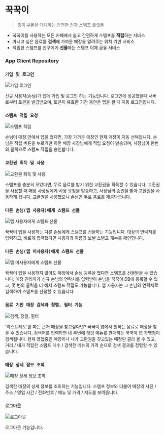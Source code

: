 # 꾹꾹이

> 종이 쿠폰을 대체하는 간편한 전자 스탬프 플랫폼
- 꾹꾹이를 사용하는 모든 카페에서 쉽고 간편하게 스탬프를 **적립**하는 서비스
- 마시고 싶은 음료를 **검색**해 가까운 매장을 알려주는 위치 기반 서비스
- 적립한 스탬프를 친구에게 **선물**하는 스탬프 이체 금융 서비스

### App Client Repository

### `가입 및 로그인`

![가입 로그인](https://lh3.googleusercontent.com/PeXnS3bd1n10zjU8jkwbGnW9Nfi4Ut_FRfoGXB2ZbogDf8ABS2jDa7RFkwrxE_xgDjh1qVe9_ay2_q1Pobp_Y1A_XopHAIY4y4UwqvRv_2ShGpVrQZrGp0iewBj18uq3tpSXKtYgwd9ZgSZgOWLN1RFSsz3RLyL0BlEt0mPSK-cYImiXNS8H86_7XSQZeuMUMix9GGs1l9hczTp3KlDPKz429BOxKspDhyOdUAuIngbdVZ63xDoh0iUiUPDw1x6zZcqm1h-0qDqDk0LoUlzwfxC2hHdXPBVY8re5f5VbvU91PsX1BGQ5GMXLSfkg-pV0I9RhUEQgzheoFEwOrST_Ct4HZXQ68S3if26kF0BsnP_jHMeUqqFbLyXPoUA6lW0M7f9oNt4t3SOs7J-nJfopPtDeyP7VByDk9HH4Rf6NlUNtEpQs4THk6KSng38MKarbhsSY7xU8lqIVZ_ZgVjKTkYtPRPAQrQvyf6292y78786ubTVtGJVPJ6SUHgyhr1uqRhasNvgi6RB3DTkXh_FZZAWe_ed4cnNsEC7APn6k-MB9r6K1EaX5hDbEr8NzNv5eUaKjOGlP5FSZZp9kn05Rm_QlzM4jVSZ9c63fX_reXmrEyVQuZQhQMr9rIf50F36yOnuHhdozzfPKgssgrdHVSeXCQ1OgjQ=s400)

신규 사용자(손님)가 앱에 가입 및 로그인 하는 기능입니다. 로그인에 성공했을때 서버로부터 토큰을 발급받으며, 토큰이 유효한 기간 동안은 앱을 켤 때 자동 로그인됩니다.

### `스탬프 적립 요청`

![스탬프 적립](https://lh3.googleusercontent.com/l9oUuEk9S4C5OhdfzLmuy8hI3yEdaK6x-wTRkNmGfaBZKAlZ7PecQ8c9K5wjiZQgO0ig-a-CTU5ndegesy5AIyiy1Th4qc68T3mElgJkDpqGUZBp1lTbn2Qs0_W4C5XHoe5M1r9iI_7OR_iZ8IIigqxD19iUOQB7oHR0nWsbh0f0hBT3-GS4kfty7SVrzN-onZAQGDof3mq33DpJp9KWcgXFYPLsbeko9OYUN-hGaXPR7J9L817oDChMTUVV56iAHQQKsoMAVslRkNrp09McepRMjNotNsJ88tEs5zT9scA6Zr6JY9rXLJkxlpP0Q-awCA3C_C_N8t8un4Nx6JlfMmJOJuwwQ_j6vNdeR0MVgoym7OMaYgOmnOOc4ZShva3x_SpQR_6T6HL9KzgnrFE0alUI62NAHLtJkVXHfW9quhKaP0n0DSHTtHLKl2Q-ZJkld5nIHdIIEEYd2R-YUwyWP5uToI36v6wXwuYHMxzNg87lybLT6ryb5FUSxfEG3x0aSDlXF-oS3YZre_KF-jzDHQFbOOLFOiD3wLV1AYipC-U3zygrjPZlQVTkLiiDoT6Cz5auueQNqM_1KFIQsv3bQpgMeFPQqrhoKruJA0J2e2ruyxoH4AlLGXPp6rbzPu29sAZ3FunHpmvMdoNKq8MFCMrjt6EZPQ=s500)

손님이 매장 안에서 앱을 켰다면, 가장 가까운 매장인 현재 매장이 자동 선택됩니다. 손님은 적립 버튼을 누르기만 하면 매장 사장님에게 적립 요청이 발송되며, 사장님이 한번의 클릭으로 스탬프 적립을 승인합니다.

### `교환권 획득 및 사용`

![교환권 획득 및 사용](https://lh3.googleusercontent.com/M2-1mndOpop-r35yWoAhXn-VMv3-QtVEwJpUnmzGQQ54euwFqs383u47D1eR9C9MJf4K1vlGN9KRiwJsMXgyM0mNlXGEmsf3JPBaQ60lafUSBz1FRpNPvNyg0RMBcxbNhH7-MVlweHUSvQZERKybCb7gBrQGkM4KKgtkfrUrz-bbLKPqhKlAECH4aJdSF5fmKiOZdcQHvb2k8nEGJFeqiS2BA7Xj4kPCpBSspy3SIMsAuxsWJq3L4fo765ElSzuP4zcJt1yFHnPBD3CM_NaRc1NqNUfi3ErBNHQjmLFJ8CNBQGyEr2SBrNfCxtKwHE_RXiaxKdBxQ8oMyLkF1FzySKWdRZ1GxjOBwJ68CuBEcvzAdsXh3pXQ2m7MWmYLpE97D5XEhljSkQPaW4JrSky7qcnqSiLqqlfP0tWmILjOu82OYFq86loWo9ea6b4fO2n7uMuObWs8LWd650d-dRpsWNPq3gDGLUuluFHDwjy_gME5CyFREd3bd56r2pDX2K714CKK5f2ViO3zKN0AtQ37ZRx9Pjv_6nhA9ui5ScgH9Sq3CPX7sDVulqWFIqu4yGMKPT7xrI4Se4f0-SBg6fgXDklskDPB4hUYNmL4PYNOKXd90bf6WkLBEYirK7gYO0rEyiK-jG8qeBH1mHX-zjyRgIS1wDI1VA=s500)

스탬프를 충분히 모았다면, 무료 음료를 받기 위한 교환권을 획득할 수 있습니다. 교환권을 사용할 때 매장 사장님에게 사용 요청을 발송하고, 사장님의 승인을 받아 교환권을 사용하게 됩니다. 교환권을 사용했으니 손님은 무료 음료를 제공받습니다.

### `다른 손님(앱 사용자)에게 스탬프 선물`

![앱 사용자에게 스탬프 선물](https://lh3.googleusercontent.com/P5DpHWbH-UjQCTJ9fll_-utWU8v4MQhiH7uy-HlFgk9iFr9fBC_OyDdReau1HSSHHG4zDll8FabOam5ehh2UHfKFD91TisTBe5-ewZwklZ5HUEwu28367zHwcAebFmYHQp_aUVdAewo32RhQvILnDISWL8wyfWVWRv67mfEWScx0dN_JSZgwlK9ShD66lz0LPNQ3i3Hw9OYZ0fqxY6eVqCZN2NZzQJjtjeGDN7pC2Cx0yDYDdh843uxy68IHOA5yjWZmSpvikvtlpUqg9w_eVJNI2eQOd1Lrn3befuls2zooOU9RaPNbuQO8rt4BKtBiWODNPxmp--fPqaZAQWFl8M44Ud-xXRMhZlu97TAffjd2BKH_jR3zknPNDmLqQqqSTdAcuvlCWSWqA3z521EX_OzWupvjtlx7QOumEOyaDoyUiIH5lLo-njzKDamBHqnNJNIhJOD7-tTLUzsBpjOjt2F9MWLq61rPkpN73X31oCyKNhXPgKeM3pnwarQ_BGAZ4_m6c9lMEz0KULPDqpH-UarN8AQNGGD52hQc089feipiq72avumHPMD2582fsB33xWDNSVpe2zESDGo4sKBIIvii6neXXjsWOk-S7zsSOvzvn4eMFBmPkMYjp5U2rX4SdLfDUJkJFDSFvUrpX0HvkNIpRWi6ug=s500)

꾹꾹이 앱을 사용하는 다른 손님에게 스탬프를 선물하는 기능입니다. 대상의 연락처를 입력하고, 바르게 입력했다면 사용자의 이름과 보낼 스탬프 개수를 확인합니다.

### `다른 손님(앱 미사용자)에게 스탬프 선물`

![앱 미사용자에게 스탬프 선물](https://lh3.googleusercontent.com/_ok_0tV_Uuuqfpjn_PqOPsbGcof-IqoZQN-aayG7iLg9f803GJ5FUO-VdH8mNBvEpfYosuR178ATjUzE-6Tw6xzrTN02uGwaVVN-YwaSFo1fUFkVYiW4L8BfCuZ4OXo6QWWDatolLN7I5Lrp89LPxNSF5cy880JHELB1xx39NXL_2YT97413PhY6Z95VWOAIY-LnE29FjyaGnTE-VY0Ar2f2tZ23jXcQWuC1XoENY1RP2yiVwR0cicKX1cM3iJQSZhUbCchqPLLJoIt63kn2g7MQA5ntd1sdrP482LhAYVlMfQ58O7GK2AoPOn_Eu5iyAABPDrqagUYrHGNrS95buVwTPcXrgIN-qg0bKVsXinvS9T9eUXSbDq4pjBE6WDvWPmfjMS6yjdXt1WjrDmafm6nisY-8gv5_Q5G3p6eyP8LcBFeKmbwSUoqyc8zFrZHFQjIKwJWETv9Vx0B9wOQRrPWs-aQJ-hbvEWWlabmCFMUzfruBjx39CxGwb7KSqyq_iHsrdmkysf922NlTQsYbmI-Dd2sNsVfF3G8I-RHsCLbSxY8ZCmbT5ScjP0IQDldQjD7Oep7R6Ru1KFdAHINFv9tm8I_vLpJyqut9Hmx2whQzEol2vP7IlTvzftKm8wImEcQBeFX5H-hnoZID5F6TjlMdH4CAig=s300)

꾹꾹이 앱을 사용하지 않아도 매장에서 손님 등록을 했다면 스탬프를 선물받을 수 있습니다. 매장 관리자가 신규 손님의 연락처를 입력받아 손님을 꾹꾹이 DB에 등록할 수 있고, 몇 번의 클릭을 더 해서 스탬프 적립도 가능합니다. 앱 사용자는 그 손님의 연락처로 검색하여 스탬프를 선물할 수 있습니다.

### `음료 기반 매장 검색과 정렬, 필터 기능`

![검색, 정렬, 필터](https://lh3.googleusercontent.com/kMboST3dj1jk0UVGH8vtEuJrtHmogGfpn5far5RP0SBjUEutmz8rqhmeXJK6eOmv2ZJLBGZQ4eYmTEITOOsHDjfMswUVomswR6ZRvkysogacn6fhvylrUs4HSwXh3-dPOr78po-GUyUZKKyaCfJpMt5gEKL99d6BsdGlw-H6VIIvXuakKjj9TFL_4x2v0Wht5UHGFO7oEmmCRMvlKPLYOiTU2WpiAgsVoLC8PF0i8gTpO1noOVlzSnUIr24z90owZ026sFWcFwIPGFOjBP_aL7I3yK2Fl-P0AxU2zNvlNPVxXsk0cmJ5PNpVEI1b2qcV5ONC-vmgC4TPZAdRT4iR4vfnWTZvunEG7utb3COIZzyK1Y2NhbophxXLeYS-p21gM_1e-gvVjSM_NY85XIHDuoGFaTd3TEDG4tG8g-mqJmOCPRXP1bTYPewD9isee0ZxCVK-sji3j7yuWGE7vxDiomof05FWGjF1i3Ei8uGYI9SyLDCZ07Rz8elFiI5d3iMUgPAXo-zOBpBk6PL7EjRjzHhLvZjCwSPzBbNgJxrUdDb2YWu9nEYEfSezfk-ycEyNXAUjLvhytUgaKuCZeQKA9itVJ4TrI7Zio9QDC-i54ihtbpN_3XL0OyYvr8iExUciy7vLxpZNSur3ZcbM0YyJwcjbKhpwbw=s400)

'리스트레토'를 파는 근처 매장을 찾고싶다면? 꾹꾹이 앱에서 원하는 음료로 매장을 찾을 수 있습니다. 검색어를 입력하면 내 주변에 해당 메뉴를 판매하는 꾹꾹이 앱 가맹점이 검색됩니다. 현재 영업중인 매장이나 내가 교환권을 갖고있는 매장만 골라 볼 수 있고, 거리 / 내가 적립한 스탬프 개수 / 검색한 메뉴의 가격 순으로 검색 결과를 정렬할 수 있습니다.

### `매장 상세 정보 조회`

![매장 상세 정보 조회](https://lh3.googleusercontent.com/juLdLTPEnSD22TYrSI0fNKvOFLGwG1VfXuk7zbJbM_OD7q3fXVOvrj_ofy68s1b6SpWVjd4hsCwh33U_ae8XQR1zUKER1n_yhyKJctTttUOaewsbDOSJDSqFDei-zECA9qlr7as6UdBo_z8HGri98LrNuhRZRiu1ltc8hUJRbAqn5-rc4mltIsnp89ot8-XicC3eIODt7DWkm3ZRq1XeKR0pkIz6dxNURQEm8ToypGvkbmWoqWv5Pj_WGC17xvifbIYMboeG3dtwcFAmJnFNAZlvDvSENOpiNV-lKI_z-laeypcWIohqt01KrAvf_oq4-cTh2itiY-KksmUzqzQNDBCA2pVg3BJUp2XwMZByTmwzw1njUfm-jsGzzKyzw8n7Tkkc70k5pmuXZFnF7bnPmdT9Zz2IQonrHTzdAK6dQp-zCeAgp0doceTAE-sYhFwTcBm57RATCTXvTUbb0VJ-jYj2lobI9_c4-UOogWMr4cMg2_3QtNABfS2DhXQ2fA1hagPqkLcXLrdM-uZn9BkRnlQCbyXwYCUyCSOpPMPMPGh_UaX2h3QCXQudi5D3YzU9ZYaKoaedUxBzt29Ye2cWYnn7FhBoPlZBsxgXQdrHi1wiYL2NARc0Rshrbxmkr9B-Dgm-EC5f9kluweRzrT0OjTYpOrcIWQ=s400)

검색한 매장의 상세 정보를 조회하는 기능입니다. 스탬프 정보와 더불어 매장의 사진 / 주소 / 영업 시간 / 전화번호 / 메뉴 및 가격 / 지도를 보여줍니다.

### `로그아웃`

![로그아웃](https://lh3.googleusercontent.com/yFiQrAcKZRiuKjFSUm-bE-DeRjp4YtN_l7P5QKxyEGwED6paXDtzcCqp60YYt7D3cLpJHR6M8UuXKHFYpDvA9nYKMBCfEbWxRZLGziVxR8s079f4vUDBrhadFPme_SwxD4wp9RKLROYVE4v7bMwcRM7OvI_Zrrg58gjKFV4DHK7qs2M3TIzt-j4oxt8IgevyvStIrWtZMJtX_as4ugXxSrDr_81dFU92CK52FZ2MymxC2XyD_Cy-QQynXDrljdt7t5kmeuGB-XQX-VgRWuTWavs2NLs1KZAGYhYE-9PQC97m55LDS89xR-HO-5yS1mz4hmAR_Q-EiByNRe44HOZ8v-AC6m-dKJCJ5c4c7fdoALJke50N8iqMPZlDOYDH1Qawb5Exjd_jX7IO_-35jrpm3dyGrvKo8fPk9SS_Ly_xDq4OZwjQzhe0xCzLUe-P1P_z2jI5wv3Gkr-R17_S97SAp_M6VNbaBCToBytmsV987A-ir2iab6H0eB1tOjjol3YSq_Js0-wLAJ-yjA2rryc6R3UxDAI-CKJyUbMTVdXXS57e62TqzjJx1lbhO5EXn3hnMYglmHAFdGxgVue5axrgS4DUKlPAphnzVTwVM_wHtfI8gIgeziqQGecCvYcVtU9R-14KFqHzzVEju-1ZQp3yvZDxb85a0Q=s400)

로그아웃 기능입니다.